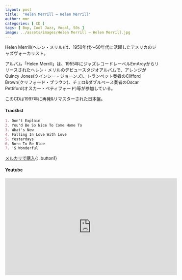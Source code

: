 ```yaml
---
layout: post
title:  "Helen Merrill – Helen Merrill"
author: mmr
categories: [ CD ]
tags: [ Bop, Cool Jazz, Vocal, 50s ]
image: ../assets/images/Helen Merrill – Helen Merrill.jpg
---
```


Helen Merrill(ヘレン・メリル)は、1950年代〜60年代に活躍したアメリカのジャズヴォーカリスト。

アルバム「Helen Merrill」は、1955年にジャズレコードレーベルEmArcyからリリースされたヘレン・メリルのデビュースタジオアルバムで、アレンジがQuincy Jones(クインシー・ジョーンズ)、トランペット奏者のClifford Brown(クリフォード・ブラウン)、チェロ&ダブルベース奏者のOscar Pettiford(オスカー・ペティフォード)等が参加している。

このCDは1997年に再発&リマスターされた日本盤。

#### Tracklist
```md
1. Don't Explain
2. You'd Be So Nice To Come Home To
3. What's New
4. Falling In Love With Love
5. Yesterdays
6. Born To Be Blue
7. 'S Wonderful
```

[メルカリで購入](https://jp.mercari.com/item/m30671794521?afid=6142608987){: .button1}

#### Youtube
<iframe width="560" height="315" src="https://www.youtube.com/embed/Wl65pr4Q5wA?si=Sp5cSjgUDdySXb2P" title="YouTube video player" frameborder="0" allow="accelerometer; autoplay; clipboard-write; encrypted-media; gyroscope; picture-in-picture; web-share" referrerpolicy="strict-origin-when-cross-origin" allowfullscreen></iframe>